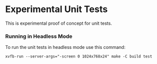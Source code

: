 
# Experimental Unit Tests

This is experimental proof of concept for unit tests.

### Running in Headless Mode

To run the unit tests in headless mode use this command:

```shell
xvfb-run --server-args="-screen 0 1024x768x24" make -C build test
```